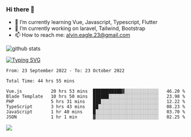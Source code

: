 ### Hi there 👋
- 🌱 I’m currently learning Vue, Javascript, Typescript, Flutter
- 🔭 I’m currently working on laravel, Tailwind, Bootstrap
- 📫 How to reach me: alvin.eagle.23@gmail.com



![github stats](https://github-readme-stats.vercel.app/api?username=alvnfaiz&show_icons=true)


[![Typing SVG](http://readme-typing-svg.herokuapp.com?font=Montserrat&color=%2336BCF7&duration=4000&center=true&lines=Alvin+Faiz;Fullstack+Developer;PHP%2C+Java%2C+Javascript%2C+Python;Laravel%2C+Vue%202%2C+Tailwind%2C+Bootstrap)](https://git.io/typing-svg)

<!--[![Alvnfaiz wakatime stats](https://github-readme-stats.vercel.app/api/wakatime?username=alvnfaiz&layout=compact&theme=dracula)](https://github.com/anuraghazra/github-readme-stats)

<!--START_SECTION:waka-->

```text
From: 23 September 2022 - To: 23 October 2022

Total Time: 44 hrs 55 mins

Vue.js           20 hrs 53 mins  ███████████▓░░░░░░░░░░░░░   46.20 %
Blade Template   10 hrs 50 mins  ██████░░░░░░░░░░░░░░░░░░░   23.98 %
PHP              5 hrs 31 mins   ███░░░░░░░░░░░░░░░░░░░░░░   12.22 %
TypeScript       3 hrs 43 mins   ██░░░░░░░░░░░░░░░░░░░░░░░   08.23 %
JavaScript       1 hr 40 mins    █░░░░░░░░░░░░░░░░░░░░░░░░   03.70 %
JSON             1 hr 1 min      ▓░░░░░░░░░░░░░░░░░░░░░░░░   02.25 %
```

<!--END_SECTION:waka-->

  <!-- Change the `github-readme-stats.anuraghazra1.vercel.app` to `github-readme-stats.vercel.app`  -->
  <img align="center" src="https://github-readme-stats.anuraghazra1.vercel.app/api/top-langs/?username=alvnfaiz&layout=compact" />
<!--
**alvnfaiz/alvnfaiz** is a ✨ _special_ ✨ repository because its `README.md` (this file) appears on your GitHub profile.

Here are some ideas to get you started:

- 🔭 I’m currently working on ...
- 🌱 I’m currently learning ...
- 👯 I’m looking to collaborate on ...
- 🤔 I’m looking for help with ...
- 💬 Ask me about ...
- 📫 How to reach me: ...
- 😄 Pronouns: ...
- ⚡ Fun fact: ...
-->

